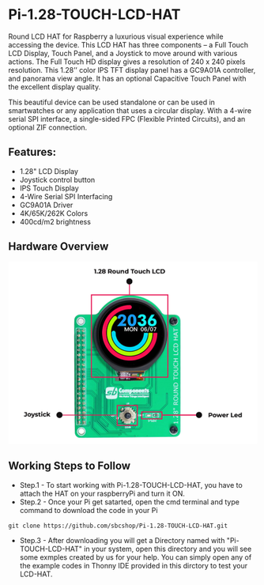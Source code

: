 # Pi-1.28-TOUCH-LCD-HAT
Round LCD HAT for Raspberry a luxurious visual experience while accessing the device. This LCD HAT has three components – a Full Touch LCD Display, Touch Panel, and a Joystick to move around with various actions. The Full Touch HD display gives a resolution of 240 x 240 pixels resolution. This 1.28’’ color IPS TFT display panel has a GC9A01A controller, and panorama view angle. It has an optional Capacitive Touch Panel with the excellent display quality.

This beautiful device can be used standalone or can be used in smartwatches or any application that uses a circular display. With a 4-wire serial SPI interface, a single-sided FPC (Flexible Printed Circuits), and an optional ZIF connection.

## Features:

* 1.28" LCD Display
* Joystick control button
* IPS Touch Display
* 4-Wire Serial SPI Interfacing
* GC9A01A Driver
* 4K/65K/262K Colors
* 400cd/m2 brightness



## Hardware Overview

<img src ="https://github.com/sbcshop/Pi-1.28-TOUCH-LCD-HAT/blob/main/Images/1.28%20Round%20Touch%20LCD%20HAT%20for%20Raspberry%20Pi.png" />

## Working Steps to Follow

* Step.1 - To start working with Pi-1.28-TOUCH-LCD-HAT, you have to attach the HAT on your raspberryPi and turn it ON.
* Step.2 - Once your Pi get satarted, open the cmd terminal and type command  to download the code in your Pi
```
git clone https://github.com/sbcshop/Pi-1.28-TOUCH-LCD-HAT.git
```
* Step.3 - After downloading you will get a Directory named with "Pi-TOUCH-LCD-HAT" in your system, open this directory and you will see some exmples created by us for your help. You can simply open any of the example codes in Thonny IDE provided in this dirctory to test your LCD-HAT.


